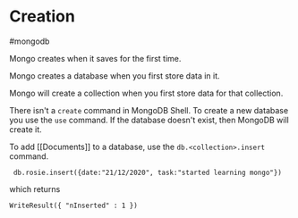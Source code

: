 # Creation
#mongodb 

Mongo creates when it saves for the first time.

Mongo creates a database when you first store data in it.

Mongo will create a collection when you first store data for that collection.

There isn't a `create` command in MongoDB Shell. To create a new database you use the `use` command. If the database doesn't exist, then MongoDB will create it. 

To add [[Documents]] to a database, use the `db.<collection>.insert` command. 

` db.rosie.insert({date:"21/12/2020", task:"started learning mongo"})`

which returns 

`WriteResult({ "nInserted" : 1 })`

